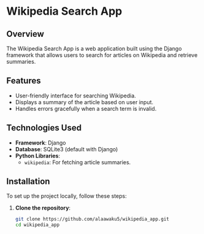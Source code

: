# Wikipedia Search App

## Overview
The Wikipedia Search App is a web application built using the Django framework that allows users to search for articles on Wikipedia and retrieve summaries.

## Features
- User-friendly interface for searching Wikipedia.
- Displays a summary of the article based on user input.
- Handles errors gracefully when a search term is invalid.

## Technologies Used
- **Framework**: Django
- **Database**: SQLite3 (default with Django)
- **Python Libraries**: 
  - `wikipedia`: For fetching article summaries.

## Installation
To set up the project locally, follow these steps:

1. **Clone the repository**:
   ```bash
   git clone https://github.com/alaawaku5/wikipedia_app.git
   cd wikipedia_app
